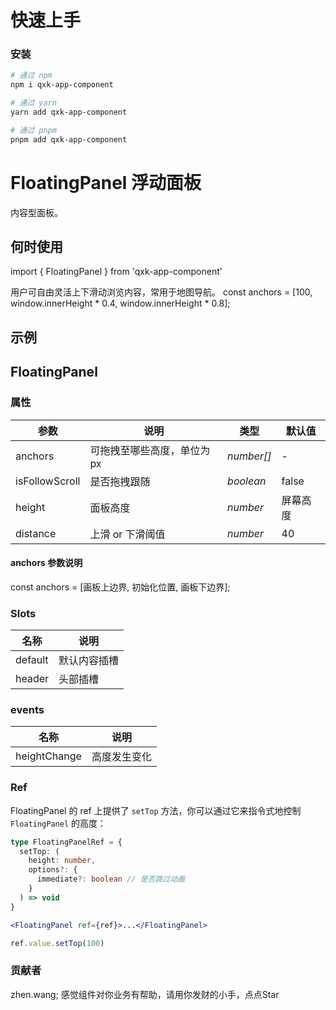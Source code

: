 
# 快速上手

### 安装

```bash
# 通过 npm
npm i qxk-app-component

# 通过 yarn
yarn add qxk-app-component

# 通过 pnpm
pnpm add qxk-app-component
```

# FloatingPanel 浮动面板

内容型面板。

## 何时使用

import { FloatingPanel } from 'qxk-app-component'

用户可自由灵活上下滑动浏览内容，常用于地图导航。
const anchors = [100, window.innerHeight * 0.4, window.innerHeight * 0.8];

## 示例

## FloatingPanel

### 属性


| 参数           | 说明                        | 类型       | 默认值   |
| -------------- | --------------------------- | ---------- | -------- |
| anchors        | 可拖拽至哪些高度，单位为 px | _number[]_ | -        |
| isFollowScroll | 是否拖拽跟随                | _boolean_  | false     |
| height         | 面板高度                    | _number_   | 屏幕高度 |
| distance       | 上滑 or 下滑阈值            | _number_   | 40       |


#### anchors 参数说明

const anchors = [画板上边界, 初始化位置, 画板下边界];


### Slots

| 名称    | 说明         |
| ------- | ------------ |
| default | 默认内容插槽 |
| header  | 头部插槽     |

### events

| 名称         | 说明         |
| ------------ | ------------ |
| heightChange | 高度发生变化 |
### Ref

FloatingPanel 的 ref 上提供了 `setTop` 方法，你可以通过它来指令式地控制 `FloatingPanel` 的高度：

```ts
type FloatingPanelRef = {
  setTop: (
    height: number,
    options?: {
      immediate?: boolean // 是否跳过动画
    }
  ) => void
}
```

```jsx
<FloatingPanel ref={ref}>...</FloatingPanel>

ref.value.setTop(100)
```
### 贡献者
zhen.wang; 感觉组件对你业务有帮助，请用你发财的小手，点点Star